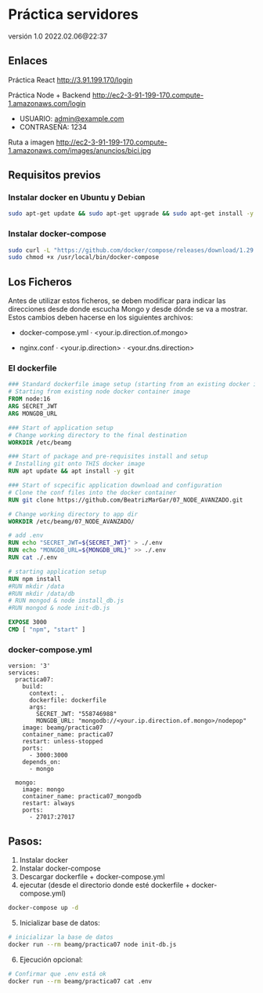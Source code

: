 # Práctica servidores

versión 1.0 2022.02.06@22:37

## Enlaces

Práctica React http://3.91.199.170/login

Práctica Node + Backend http://ec2-3-91-199-170.compute-1.amazonaws.com/login
  - USUARIO: admin@example.com
  - CONTRASEÑA: 1234

Ruta a imagen http://ec2-3-91-199-170.compute-1.amazonaws.com/images/anuncios/bici.jpg

## Requisitos previos

### Instalar docker en Ubuntu y Debian

```bash
sudo apt-get update && sudo apt-get upgrade && sudo apt-get install -y docker
```
### Instalar docker-compose


```bash
sudo curl -L "https://github.com/docker/compose/releases/download/1.29.2/docker-compose-$(uname -s)-$(uname -m)" -o /usr/local/bin/docker-compose
sudo chmod +x /usr/local/bin/docker-compose
```

## Los Ficheros

Antes de utilizar estos ficheros, se deben modificar para indicar las direcciones desde donde escucha Mongo y desde dónde se va a mostrar. Estos cambios deben hacerse en los siguientes archivos:

- docker-compose.yml
    · <your.ip.direction.of.mongo>

- nginx.conf
    · <your.ip.direction>
    · <your.dns.direction>

### El dockerfile

```Dockerfile
### Standard dockerfile image setup (starting from an existing docker image)
# Starting from existing node docker container image
FROM node:16
ARG SECRET_JWT
ARG MONGDB_URL

### Start of application setup
# Change working directory to the final destination
WORKDIR /etc/beamg

### Start of package and pre-requisites install and setup
# Installing git onto THIS docker image
RUN apt update && apt install -y git

### Start of scpecific application download and configuration
# Clone the conf files into the docker container
RUN git clone https://github.com/BeatrizMarGar/07_NODE_AVANZADO.git

# Change working directory to app dir
WORKDIR /etc/beamg/07_NODE_AVANZADO/

# add .env
RUN echo "SECRET_JWT=${SECRET_JWT}" > ./.env
RUN echo "MONGDB_URL=${MONGDB_URL}" >> ./.env
RUN cat ./.env

# starting application setup
RUN npm install
#RUN mkdir /data
#RUN mkdir /data/db
# RUN mongod & node install_db.js 
#RUN mongod & node init-db.js

EXPOSE 3000
CMD [ "npm", "start" ]
```

### docker-compose.yml
```docker-compose
version: '3'
services:
  practica07:
    build:
      context: .
      dockerfile: dockerfile
      args:
        SECRET_JWT: "558746988"
        MONGDB_URL: "mongodb://<your.ip.direction.of.mongo>/nodepop"
    image: beamg/practica07
    container_name: practica07
    restart: unless-stopped
    ports:
      - 3000:3000
    depends_on:
      - mongo

  mongo:
    image: mongo
    container_name: practica07_mongodb
    restart: always
    ports:
      - 27017:27017
```

## Pasos:

1. Instalar docker
2. Instalar docker-compose
3. Descargar dockerfile + docker-compose.yml
4. ejecutar (desde el directorio donde esté dockerfile + docker-compose.yml)
```bash
docker-compose up -d
```
5. Inicializar base de datos:
```bash
# inicializar la base de datos
docker run --rm beamg/practica07 node init-db.js
``` 
6. Ejecución opcional:
```bash
# Confirmar que .env está ok
docker run --rm beamg/practica07 cat .env
``` 
